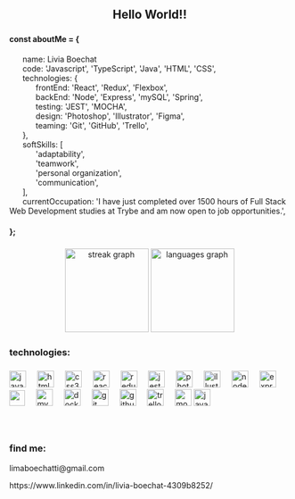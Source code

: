 <h2 align="center">Hello World!!</h2>

###

<h4 align="left">const aboutMe = {</h4>
&nbsp;&nbsp;&nbsp;&nbsp;&nbsp;&nbsp;name: Livia Boechat<br>
&nbsp;&nbsp;&nbsp;&nbsp;&nbsp;&nbsp;code: 'Javascript', 'TypeScript', 'Java', 'HTML', 'CSS',<br>
&nbsp;&nbsp;&nbsp;&nbsp;&nbsp;&nbsp;technologies: {<br>
&nbsp;&nbsp;&nbsp;&nbsp;&nbsp;&nbsp;&nbsp;&nbsp;&nbsp;&nbsp;&nbsp;&nbsp;frontEnd: 'React', 'Redux', 'Flexbox',<br>
&nbsp;&nbsp;&nbsp;&nbsp;&nbsp;&nbsp;&nbsp;&nbsp;&nbsp;&nbsp;&nbsp;&nbsp;backEnd: 'Node', 'Express', 'mySQL', 'Spring',<br>
&nbsp;&nbsp;&nbsp;&nbsp;&nbsp;&nbsp;&nbsp;&nbsp;&nbsp;&nbsp;&nbsp;&nbsp;testing: 'JEST', 'MOCHA',<br>
&nbsp;&nbsp;&nbsp;&nbsp;&nbsp;&nbsp;&nbsp;&nbsp;&nbsp;&nbsp;&nbsp;&nbsp;design: 'Photoshop', 'Illustrator', 'Figma',<br>
&nbsp;&nbsp;&nbsp;&nbsp;&nbsp;&nbsp;&nbsp;&nbsp;&nbsp;&nbsp;&nbsp;&nbsp;teaming: 'Git', 'GitHub', 'Trello',<br>
&nbsp;&nbsp;&nbsp;&nbsp;&nbsp;&nbsp;},<br>
&nbsp;&nbsp;&nbsp;&nbsp;&nbsp;&nbsp;softSkills: [<br>
&nbsp;&nbsp;&nbsp;&nbsp;&nbsp;&nbsp;&nbsp;&nbsp;&nbsp;&nbsp;&nbsp;&nbsp;'adaptability',<br>
&nbsp;&nbsp;&nbsp;&nbsp;&nbsp;&nbsp;&nbsp;&nbsp;&nbsp;&nbsp;&nbsp;&nbsp;'teamwork',<br>
&nbsp;&nbsp;&nbsp;&nbsp;&nbsp;&nbsp;&nbsp;&nbsp;&nbsp;&nbsp;&nbsp;&nbsp;'personal organization',<br>
&nbsp;&nbsp;&nbsp;&nbsp;&nbsp;&nbsp;&nbsp;&nbsp;&nbsp;&nbsp;&nbsp;&nbsp;'communication',<br>
&nbsp;&nbsp;&nbsp;&nbsp;&nbsp;&nbsp;],<br>
&nbsp;&nbsp;&nbsp;&nbsp;&nbsp;&nbsp;currentOccupation: 'I have just completed over 1500 hours of Full Stack Web Development studies at Trybe and am now open to job opportunities.',<br>
<h4>};</h4>


###

<div align="center">
  <img src="https://streak-stats.demolab.com?user=LiviaBoechat&locale=en&mode=daily&theme=dracula&hide_border=false&border_radius=5" height="150" alt="streak graph"  />
  <img src="https://github-readme-stats.vercel.app/api/top-langs?username=LiviaBoechat&locale=en&hide_title=false&layout=compact&card_width=320&langs_count=5&theme=dracula&hide_border=false" height="150" alt="languages graph"  />
</div>

###

<h3 align="left">technologies:</h3>

###

<div align="left">
  <img src="https://img.shields.io/badge/JavaScript-F7DF1E?logo=javascript&logoColor=black&style=for-the-badge" height="30" alt="javascript logo"  />
  <img width="12" />
  <img src="https://img.shields.io/badge/HTML5-E34F26?logo=html5&logoColor=white&style=for-the-badge" height="30" alt="html5 logo"  />
  <img width="12" />
  <img src="https://img.shields.io/badge/CSS3-1572B6?logo=css3&logoColor=white&style=for-the-badge" height="30" alt="css3 logo"  />
  <img width="12" />
  <img src="https://img.shields.io/badge/React-61DAFB?logo=react&logoColor=black&style=for-the-badge" height="30" alt="react logo"  />
  <img width="12" />
  <img src="https://img.shields.io/badge/Redux-764ABC?logo=redux&logoColor=white&style=for-the-badge" height="30" alt="redux logo"  />
  <img width="12" />
  <img src="https://img.shields.io/badge/Jest-C21325?logo=jest&logoColor=white&style=for-the-badge" height="30" alt="jest logo"  />
  <img width="12" />
  <img src="https://img.shields.io/badge/Adobe Photoshop-31A8FF?logo=adobephotoshop&logoColor=black&style=for-the-badge" height="30" alt="photoshop logo"  />
  <img width="12" />
  <img src="https://img.shields.io/badge/Adobe Illustrator-FF9A00?logo=adobeillustrator&logoColor=black&style=for-the-badge" height="30" alt="illustrator logo"  />
  <img width="12" />
  <img src="https://img.shields.io/badge/Node.js-339933?logo=nodedotjs&logoColor=white&style=for-the-badge" height="30" alt="nodejs logo"  />
  <img width="12" />
  <img src="https://img.shields.io/badge/Express-000000?logo=express&logoColor=white&style=for-the-badge" height="30" alt="express logo"  />
  
  <img width="12"/>
  <img src="https://shields.io/badge/TypeScript-3178C6?logo=TypeScript&logoColor=FFF&style=flat-square" height="28"  />
  
  <img width="12" />
  <img src="https://img.shields.io/badge/MySQL-4479A1?logo=mysql&logoColor=white&style=for-the-badge" height="30" alt="mysql logo"  />
  
  <img width="12" />
  <img src="https://img.shields.io/badge/Docker-2496ED?logo=docker&logoColor=white&style=for-the-badge" height="30" alt="docker logo"  />
  <img width="12" />
  <img src="https://img.shields.io/badge/Git-F05032?logo=git&logoColor=white&style=for-the-badge" height="30" alt="git logo"  />
  <img width="12" />
  <img src="https://img.shields.io/badge/GitHub-181717?logo=github&logoColor=white&style=for-the-badge" height="30" alt="github logo"  />
  <img width="12" />
  <img src="https://img.shields.io/badge/Trello-0052CC?logo=trello&logoColor=white&style=for-the-badge" height="30" alt="trello logo"  />
  <img width="12" />
  <img src="https://img.shields.io/badge/Mocha-8D6748?logo=mocha&logoColor=white&style=for-the-badge" height="30" alt="mocha logo"  />
  <img src="https://img.shields.io/badge/Java-ED8B00?style=for-the-badge&logo=openjdk&logoColor=white" height="30" alt="java logo"  />
</div>

###

<br clear="both">

<h3 align="left">find me:</h3>
<p> limaboechatti@gmail.com <p>
<p> https://www.linkedin.com/in/livia-boechat-4309b8252/ <p>
